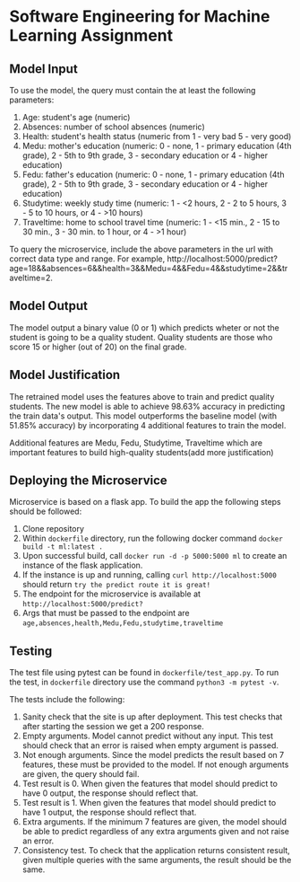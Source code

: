 # Software Engineering for Machine Learning Assignment

## Model Input

To use the model, the query must contain the at least the following parameters:

1. Age: student's age (numeric)
2. Absences: number of school absences (numeric)
3. Health: student's health status (numeric from 1 - very bad 5 - very good)
4. Medu: mother's education (numeric: 0 - none, 1 - primary education (4th grade), 2 - 5th to 9th grade, 3 - secondary education or 4 - higher education)
5. Fedu: father's education (numeric: 0 - none, 1 - primary education (4th grade), 2 - 5th to 9th grade, 3 - secondary education or 4 - higher education)
6. Studytime: weekly study time (numeric: 1 - <2 hours, 2 - 2 to 5 hours, 3 - 5 to 10 hours, or 4 - >10 hours)
7. Traveltime: home to school travel time (numeric: 1 - <15 min., 2 - 15 to 30 min., 3 - 30 min. to 1 hour, or 4 - >1 hour)

To query the microservice, include the above parameters in the url with correct data type and range. 
For example, http://localhost:5000/predict?age=18&&absences=6&&health=3&&Medu=4&&Fedu=4&&studytime=2&&traveltime=2. 


## Model Output 

The model output a binary value (0 or 1) which predicts wheter or not the student is going to be a quality student. Quality students are those who score 15 or higher (out of 20) on the final grade.

## Model Justification 

The retrained model uses the features above to train and predict quality students. The new model is able to achieve 98.63% accuracy in predicting the train data's output. This model outperforms the baseline model (with 51.85% accuracy) by incorporating 4 additional features to train the model. 

Additional features are Medu, Fedu, Studytime, Traveltime which are important features to build high-quality students(add more justification)

## Deploying the Microservice 

Microservice is based on a flask app. To build the app the following steps should be followed:
1. Clone repository
2. Within `dockerfile` directory, run the following docker command `docker build -t ml:latest .`
3. Upon successful build, call `docker run -d -p 5000:5000 ml` to create an instance of the flask application.
4. If the instance is up and running, calling `curl http://localhost:5000` should return `try the predict route it is great!`
5. The endpoint for the microservice is available at `http://localhost:5000/predict?`
6. Args that must be passed to the endpoint are `age,absences,health,Medu,Fedu,studytime,traveltime`
## Testing 

The test file using pytest can be found in `dockerfile/test_app.py`. To run the test, in `dockerfile` directory use the command `python3 -m pytest -v`.

The tests include the following: 
1. Sanity check that the site is up after deployment. This test checks that after starting the session we get a 200 response. 
2. Empty arguments. Model cannot predict without any input. This test should check that an error is raised when empty argument is passed. 
3. Not enough arguments. Since the model predicts the result based on 7 features, these must be provided to the model. If not enough arguments are given, the query should fail. 
4. Test result is 0. When given the features that model should predict to have 0 output, the response should reflect that. 
5. Test result is 1. When given the features that model should predict to have 1 output, the response should reflect that.
6. Extra arguments. If the minimum 7 features are given, the model should be able to predict regardless of any extra arguments given and not raise an error. 
7. Consistency test. To check that the application returns consistent result, given multiple queries with the same arguments, the result should be the same. 


